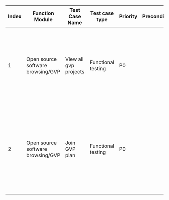 | Index | Function Module | Test Case Name | Test case type | Priority | Precondition | Step description | Expected result | Remarks |
| - | - | - | - | - | - | - | - | - |
| 1 | Open source software browsing/GVP | View all gvp projects | Functional testing | P0 |  | 1. When not logged in, click on 'View All GVP Projects'.<br>2. When logged in, click on 'View All GVP Projects'. | 1. The page displays normally and the data is formatted correctly<br>2. The page displays normally and the data is formatted correctly |  |
| 2 | Open source software browsing/GVP | Join GVP plan | Functional testing | P0 |  | 1. When logged in, click on 'Join GVP Plan'.<br>2. Click "Join GVP Plan" without logging in | 1. The page displays normally without any errors. The user information is automatically populated below<br>2. Page Redirect to Login Page |  |
